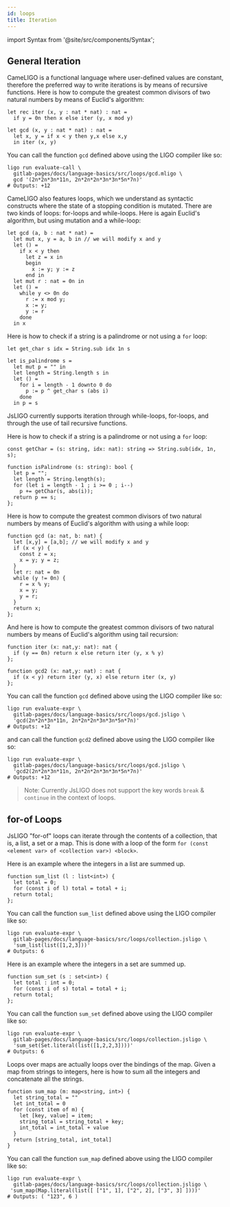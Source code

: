 ```yaml
---
id: loops
title: Iteration
---
```


import Syntax from '@site/src/components/Syntax';

## General Iteration

<Syntax syntax="cameligo">

CameLIGO is a functional language where user-defined values are
constant, therefore the preferred way to write iterations is by means
of recursive functions. Here is how to compute the greatest common
divisors of two natural numbers by means of Euclid's algorithm:

```cameligo group=gcd
let rec iter (x, y : nat * nat) : nat =
  if y = 0n then x else iter (y, x mod y)

let gcd (x, y : nat * nat) : nat =
  let x, y = if x < y then y,x else x,y
  in iter (x, y)
```

You can call the function `gcd` defined above using the LIGO compiler
like so:
```shell
ligo run evaluate-call \
  gitlab-pages/docs/language-basics/src/loops/gcd.mligo \
  gcd '(2n*2n*3n*11n, 2n*2n*2n*3n*3n*5n*7n)'
# Outputs: +12
```

CameLIGO also features loops, which we understand as syntactic
constructs where the state of a stopping condition is mutated. There
are two kinds of loops: for-loops and while-loops. Here is again
Euclid's algorithm, but using mutation and a while-loop:

```cameligo group=gcd-loop
let gcd (a, b : nat * nat) =
  let mut x, y = a, b in // we will modify x and y
  let () =
    if x < y then
      let z = x in
      begin
        x := y; y := z
      end in
  let mut r : nat = 0n in
  let () =
    while y <> 0n do
      r := x mod y;
      x := y;
      y := r
    done
  in x
```

Here is how to check if a string is a palindrome or not using a `for` loop:

```cameligo group=a
let get_char s idx = String.sub idx 1n s

let is_palindrome s =
  let mut p = "" in
  let length = String.length s in
  let () =
    for i = length - 1 downto 0 do
      p := p ^ get_char s (abs i)
    done
  in p = s
```


</Syntax>

<Syntax syntax="jsligo">

JsLIGO currently supports iteration through while-loops, for-loops,
and through the use of tail recursive functions.

Here is how to check if a string is a palindrome or not using a `for` loop:

```jsligo group=a
const getChar = (s: string, idx: nat): string => String.sub(idx, 1n, s);

function isPalindrome (s: string): bool {
  let p = "";
  let length = String.length(s);
  for (let i = length - 1 ; i >= 0 ; i--)
    p += getChar(s, abs(i));
  return p == s;
};
```

Here is how to compute the greatest common divisors of two natural
numbers by means of Euclid's algorithm with using a while loop:

```jsligo group=gcd
function gcd (a: nat, b: nat) {
  let [x,y] = [a,b]; // we will modify x and y
  if (x < y) {
    const z = x;
    x = y; y = z;
  }
  let r: nat = 0n
  while (y != 0n) {
    r = x % y;
    x = y;
    y = r;
  }
  return x;
};
```

And here is how to compute the greatest common divisors of two natural
numbers by means of Euclid's algorithm using tail recursion:

```jsligo group=gcd
function iter (x: nat,y: nat): nat {
  if (y == 0n) return x else return iter (y, x % y)
};

function gcd2 (x: nat,y: nat) : nat {
  if (x < y) return iter (y, x) else return iter (x, y)
};
```

You can call the function `gcd` defined above using the LIGO compiler
like so:
```shell
ligo run evaluate-expr \
  gitlab-pages/docs/language-basics/src/loops/gcd.jsligo \
  'gcd(2n*2n*3n*11n, 2n*2n*2n*3n*3n*5n*7n)'
# Outputs: +12
```

and can call the function `gcd2` defined above using the LIGO compiler
like so:
```shell
ligo run evaluate-expr \
  gitlab-pages/docs/language-basics/src/loops/gcd.jsligo \
  'gcd2(2n*2n*3n*11n, 2n*2n*2n*3n*3n*5n*7n)'
# Outputs: +12
```

> Note: Currently JsLIGO does not support the key words `break` & `continue` in the context
> of loops.

</Syntax>

<Syntax syntax="jsligo">

## for-of Loops

JsLIGO "for-of" loops can iterate through the contents of a
collection, that is, a list, a set or a map. This is done with a loop
of the form `for (const <element var> of <collection var>) <block>`.

Here is an example where the integers in a list are summed up.

```jsligo group=collection
function sum_list (l : list<int>) {
  let total = 0;
  for (const i of l) total = total + i;
  return total;
};
```

You can call the function `sum_list` defined above using the LIGO compiler
like so:
```shell
ligo run evaluate-expr \
  gitlab-pages/docs/language-basics/src/loops/collection.jsligo \
  'sum_list(list([1,2,3]))'
# Outputs: 6
```

Here is an example where the integers in a set are summed up.

```jsligo group=collection
function sum_set (s : set<int>) {
  let total : int = 0;
  for (const i of s) total = total + i;
  return total;
};
```

You can call the function `sum_set` defined above using the LIGO compiler
like so:
```shell
ligo run evaluate-expr \
  gitlab-pages/docs/language-basics/src/loops/collection.jsligo \
  'sum_set(Set.literal(list([1,2,2,3])))'
# Outputs: 6
```

Loops over maps are actually loops over the bindings of the map.
Given a map from strings to integers, here is how to sum
all the integers and concatenate all the strings.


```jsligo group=collection
function sum_map (m: map<string, int>) {
  let string_total = ""
  let int_total = 0
  for (const item of m) {
    let [key, value] = item;
    string_total = string_total + key;
    int_total = int_total + value
  }
  return [string_total, int_total]
}
```

You can call the function `sum_map` defined above using the LIGO compiler
like so:
```shell
ligo run evaluate-expr \
  gitlab-pages/docs/language-basics/src/loops/collection.jsligo \
 'sum_map(Map.literal(list([ ["1", 1], ["2", 2], ["3", 3] ])))'
# Outputs: ( "123", 6 )
```

</Syntax>

<!-- updated use of entry -->